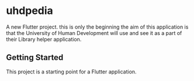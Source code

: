# uhdpedia

A new Flutter project. this is only the beginning the aim of this application is that the University of Human Development will use and see it as a part of their Library helper application.

## Getting Started

This project is a starting point for a Flutter application.

